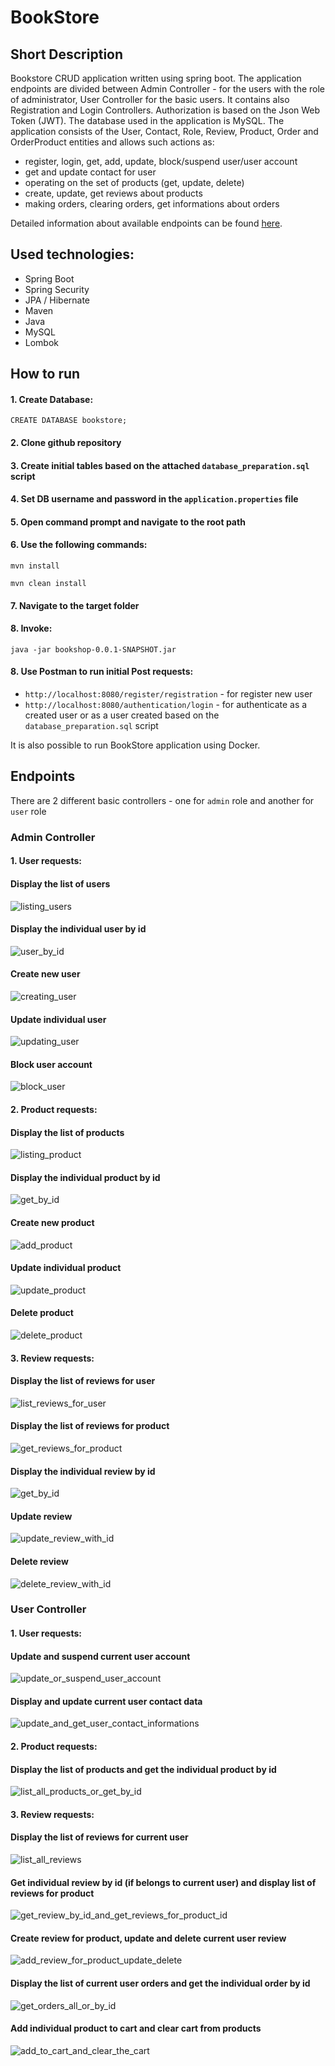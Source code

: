 # BookStore
## Short Description
Bookstore CRUD application written using spring boot. The application endpoints are divided between Admin Controller - for the users with the role of administrator, User Controller for the basic users. It contains also Registration and Login Controllers. Authorization is based on the Json Web Token (JWT). The database used in the application is MySQL. The application consists of the User, Contact, Role, Review, Product, Order and OrderProduct entities and allows such actions as:
* register, login, get, add, update, block/suspend user/user account
* get and update contact for user
* operating on the set of products (get, update, delete)
* create, update, get reviews about products
* making orders, clearing orders, get informations about orders
  
Detailed information about available endpoints can be found [here](#endpoints).
## Used technologies:
* Spring Boot
* Spring Security
* JPA / Hibernate
* Maven
* Java
* MySQL
* Lombok
## How to run
#### 1. Create Database:
```
CREATE DATABASE bookstore;
```
#### 2. Clone github repository
#### 3. Create initial tables based on the attached `database_preparation.sql` script
#### 4. Set DB username and password in the `application.properties` file
#### 5. Open command prompt and navigate to the root path
#### 6. Use the following commands:
```
mvn install
```
```
mvn clean install
```
#### 7. Navigate to the target folder
#### 8. Invoke:
```
java -jar bookshop-0.0.1-SNAPSHOT.jar
```
#### 8. Use Postman to run initial Post requests:
* `http://localhost:8080/register/registration` - for register new user
* `http://localhost:8080/authentication/login` - for authenticate as a created user or as a user created based on the `database_preparation.sql` script

It is also possible to run BookStore application using Docker.

<a name="endpoints"></a>
## Endpoints
There are 2 different basic controllers - one for `admin` role and another for `user` role
### Admin Controller
#### 1. User requests:
#### Display the list of users

![listing_users](https://github.com/Downar94/BookStore/assets/44844566/93ec864b-4ad7-441c-971c-84b38b407486)

#### Display the individual user by id

![user_by_id](https://github.com/Downar94/BookStore/assets/44844566/3d9f7cb4-c7e7-4622-9d9f-aa6fc6064f7d)

#### Create new user

![creating_user](https://github.com/Downar94/BookStore/assets/44844566/27fdc382-7cd4-482e-89ec-4f61274297d6)

#### Update individual user

![updating_user](https://github.com/Downar94/BookStore/assets/44844566/6b52f39f-2e05-42bb-bd75-ead982556060)

#### Block user account

![block_user](https://github.com/Downar94/BookStore/assets/44844566/5ac78e72-7bca-40e1-be9b-52e26235f44b)

#### 2. Product requests:
#### Display the list of products

![listing_product](https://github.com/Downar94/BookStore/assets/44844566/630d93c8-eb78-4335-ae9c-e9989f739a13)

#### Display the individual product by id

![get_by_id](https://github.com/Downar94/BookStore/assets/44844566/416077db-2a4a-4205-87a1-13e17d8ef2f8)

#### Create new product

![add_product](https://github.com/Downar94/BookStore/assets/44844566/3a1436a7-675f-4a38-a75e-47427b338c13)

#### Update individual product

![update_product](https://github.com/Downar94/BookStore/assets/44844566/972ffaf0-0578-4f30-a285-c0dd2e5e3f39)

#### Delete product

![delete_product](https://github.com/Downar94/BookStore/assets/44844566/8cf6cd46-5848-4307-bf4a-f5cd3166e5dc)

#### 3. Review requests:
#### Display the list of reviews for user

![list_reviews_for_user](https://github.com/Downar94/BookStore/assets/44844566/bc1d73b3-b6e9-43b0-9165-ad590885b6e7)

#### Display the list of reviews for product

![get_reviews_for_product](https://github.com/Downar94/BookStore/assets/44844566/51a4f7f9-29c8-4552-9673-dd2f582e1faa)

#### Display the individual review by id

![get_by_id](https://github.com/Downar94/BookStore/assets/44844566/96838057-0aa1-4b1f-9d40-7166a2161823)

#### Update review

![update_review_with_id](https://github.com/Downar94/BookStore/assets/44844566/d12df0d9-5f5f-405e-854a-60b20efa805f)

#### Delete review

![delete_review_with_id](https://github.com/Downar94/BookStore/assets/44844566/b9b7a079-2e48-44c2-bd74-e1447b315683)

### User Controller
#### 1. User requests:
#### Update and suspend current user account

![update_or_suspend_user_account](https://github.com/Downar94/BookStore/assets/44844566/9675118f-f3e5-4d07-923d-f4a0d2d2b342)

#### Display and update current user contact data

![update_and_get_user_contact_informations](https://github.com/Downar94/BookStore/assets/44844566/9272aa7f-acea-4e87-b7ad-b6c09d093b52)

#### 2. Product requests:
#### Display the list of products and get the individual product by id

![list_all_products_or_get_by_id](https://github.com/Downar94/BookStore/assets/44844566/29623569-0376-4731-9df9-9646068a56a0)

#### 3. Review requests:
#### Display the list of reviews for current user

![list_all_reviews](https://github.com/Downar94/BookStore/assets/44844566/9380bd27-b79a-4cd4-82ae-5d4b95e6c993)

#### Get individual review by id (if belongs to current user) and display list of reviews for product

![get_review_by_id_and_get_reviews_for_product_id](https://github.com/Downar94/BookStore/assets/44844566/a3c394b0-a78a-4f14-a8fa-d416dedd4cb3)

#### Create review for product, update and delete current user review

![add_review_for_product_update_delete](https://github.com/Downar94/BookStore/assets/44844566/cbee9480-c621-45fc-8694-bcd00e5d6467)

#### Display the list of current user orders and get the individual order by id

![get_orders_all_or_by_id](https://github.com/Downar94/BookStore/assets/44844566/3984a532-d592-4459-bc18-8a039e97e953)

#### Add individual product to cart and clear cart from products

![add_to_cart_and_clear_the_cart](https://github.com/Downar94/BookStore/assets/44844566/36d49ec7-8f78-4d1e-9ea9-f3bd884f4928)

